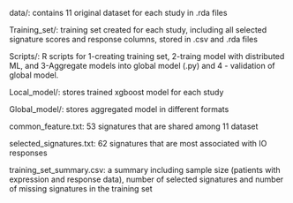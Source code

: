 
data/: contains 11 original dataset for each study in .rda files 

Training_set/: training set created for each study, including all selected signature scores and response columns, stored in .csv and .rda files

Scripts/: R scripts for 1-creating training set, 2-traing model with distributed ML, and 3-Aggregate models into global model (.py) and 4 - validation of global model. 

Local_model/: stores trained xgboost model for each study

Global_model/: stores aggregated model in different formats

common_feature.txt: 53 signatures that are shared among 11 dataset

selected_signatures.txt:  62 signatures that are most associated with IO responses

training_set_summary.csv: a summary including sample size (patients with expression and response data), number of selected signatures and number of missing signatures in the training set

